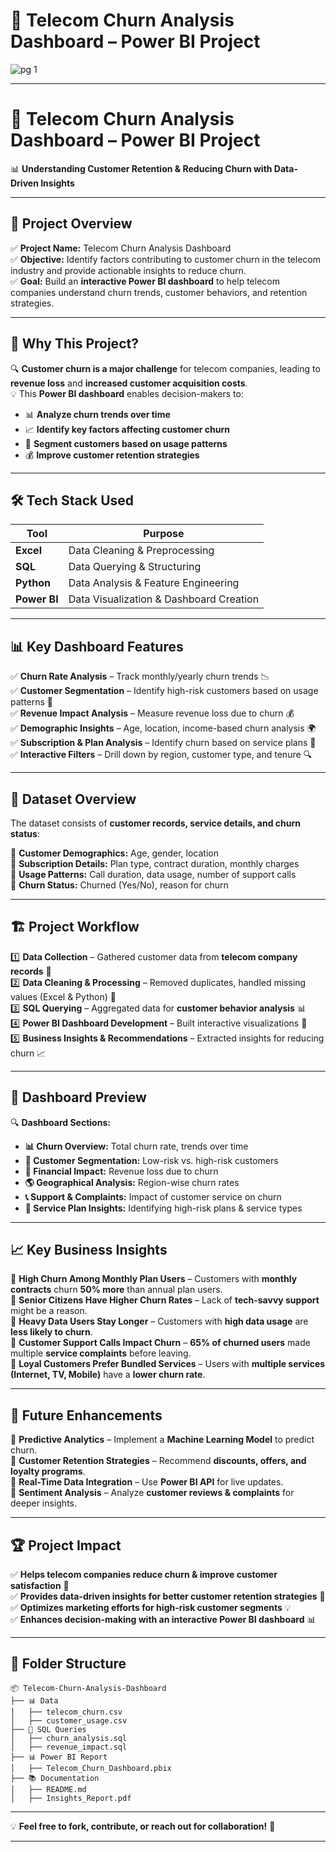 # 📡 **Telecom Churn Analysis Dashboard – Power BI Project**  
![pg 1](https://github.com/user-attachments/assets/b6d1c217-4fa9-473e-9abb-0b22c38ff3c1)

---

# 📡 **Telecom Churn Analysis Dashboard – Power BI Project**  

📊 **Understanding Customer Retention & Reducing Churn with Data-Driven Insights**  

---

## 📌 **Project Overview**  

✅ **Project Name:** Telecom Churn Analysis Dashboard  
✅ **Objective:** Identify factors contributing to customer churn in the telecom industry and provide actionable insights to reduce churn.  
✅ **Goal:** Build an **interactive Power BI dashboard** to help telecom companies understand churn trends, customer behaviors, and retention strategies.  

---

## 🚀 **Why This Project?**  

🔍 **Customer churn is a major challenge** for telecom companies, leading to **revenue loss** and **increased customer acquisition costs**.  
💡 This **Power BI dashboard** enables decision-makers to:  

- 📊 **Analyze churn trends over time**  
- 📈 **Identify key factors affecting customer churn**  
- 🎯 **Segment customers based on usage patterns**  
- 💰 **Improve customer retention strategies**  

---

## 🛠️ **Tech Stack Used**  

| Tool         | Purpose                             |
|--------------|------------------------------------|
| **Excel**    | Data Cleaning & Preprocessing     |
| **SQL**      | Data Querying & Structuring       |
| **Python**   | Data Analysis & Feature Engineering |
| **Power BI** | Data Visualization & Dashboard Creation |

---

## 📊 **Key Dashboard Features**  

✅ **Churn Rate Analysis** – Track monthly/yearly churn trends 📉  
✅ **Customer Segmentation** – Identify high-risk customers based on usage patterns 🎯  
✅ **Revenue Impact Analysis** – Measure revenue loss due to churn 💰  
✅ **Demographic Insights** – Age, location, income-based churn analysis 🌍  
✅ **Subscription & Plan Analysis** – Identify churn based on service plans 📡  
✅ **Interactive Filters** – Drill down by region, customer type, and tenure 🔍  

---

## 📂 **Dataset Overview**  

The dataset consists of **customer records, service details, and churn status**:  

📌 **Customer Demographics:** Age, gender, location  
📌 **Subscription Details:** Plan type, contract duration, monthly charges  
📌 **Usage Patterns:** Call duration, data usage, number of support calls  
📌 **Churn Status:** Churned (Yes/No), reason for churn  

---

## 🏗️ **Project Workflow**  

1️⃣ **Data Collection** – Gathered customer data from **telecom company records** 📂  
2️⃣ **Data Cleaning & Processing** – Removed duplicates, handled missing values (Excel & Python) 🔄  
3️⃣ **SQL Querying** – Aggregated data for **customer behavior analysis** 📊  
4️⃣ **Power BI Dashboard Development** – Built interactive visualizations 🚀  
5️⃣ **Business Insights & Recommendations** – Extracted insights for reducing churn 📈  

---

## 📸 **Dashboard Preview**  

🔍 **Dashboard Sections:**  

- **📊 Churn Overview:** Total churn rate, trends over time  
- **👥 Customer Segmentation:** Low-risk vs. high-risk customers  
- **💸 Financial Impact:** Revenue loss due to churn  
- **🌎 Geographical Analysis:** Region-wise churn rates  
- **📞 Support & Complaints:** Impact of customer service on churn  
- **📡 Service Plan Insights:** Identifying high-risk plans & service types  

---

## 📈 **Key Business Insights**  

📌 **High Churn Among Monthly Plan Users** – Customers with **monthly contracts** churn **50% more** than annual plan users.  
📌 **Senior Citizens Have Higher Churn Rates** – Lack of **tech-savvy support** might be a reason.  
📌 **Heavy Data Users Stay Longer** – Customers with **high data usage** are **less likely to churn**.  
📌 **Customer Support Calls Impact Churn** – **65% of churned users** made multiple **service complaints** before leaving.  
📌 **Loyal Customers Prefer Bundled Services** – Users with **multiple services (Internet, TV, Mobile)** have a **lower churn rate**.  

---

## 🔮 **Future Enhancements**  

🔹 **Predictive Analytics** – Implement a **Machine Learning Model** to predict churn.  
🔹 **Customer Retention Strategies** – Recommend **discounts, offers, and loyalty programs**.  
🔹 **Real-Time Data Integration** – Use **Power BI API** for live updates.  
🔹 **Sentiment Analysis** – Analyze **customer reviews & complaints** for deeper insights.  

---

## 🏆 **Project Impact**  

✅ **Helps telecom companies reduce churn & improve customer satisfaction** 🚀  
✅ **Provides data-driven insights for better customer retention strategies** 🎯  
✅ **Optimizes marketing efforts for high-risk customer segments** 💡  
✅ **Enhances decision-making with an interactive Power BI dashboard** 📊  

---

## 📂 **Folder Structure**  

```
📦 Telecom-Churn-Analysis-Dashboard
├── 📊 Data
│   ├── telecom_churn.csv
│   ├── customer_usage.csv
├── 📜 SQL Queries
│   ├── churn_analysis.sql
│   ├── revenue_impact.sql
├── 📊 Power BI Report
│   ├── Telecom_Churn_Dashboard.pbix
├── 📚 Documentation
│   ├── README.md
│   ├── Insights_Report.pdf
```

---

 

💡 **Feel free to fork, contribute, or reach out for collaboration!** 🚀  

---

